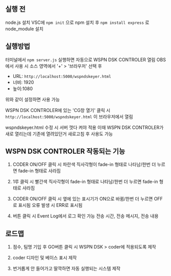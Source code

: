 ## 실행 전
node.js 설치
VSC에 ``` npm init ``` 으로 npm 설치 후 ``` npm install express ``` 로  node_module 설치

## 실행방법

터미널에서 ``` npm server.js ``` 실행하면 자동으로 WSPN DSK CONTROLER 열림
OBS에서 사용 시 소스 영역에서 '+' > '브라우저' 선택 후 

- URL: ``` http://localhost:5000/wspndskeyer.html ```
- 너비: 1920
- 높이:1080

위와 같이 설정하면 사용 가능

WSPN DSK CONTROLER에 있는 'CG창 열기' 클릭 시 ``` http://localhost:5000/wspndskeyer.html ``` 이 브라우저에서 열림

wspndskeyer.html 수정 시 서버 껏다 켜야 적용
이때 WSPN DSK CONTROLER가 새로 열리는데 기존에 열려있던거 새로고침 후 사용도 가능

## WSPN DSK CONTROLER 작동되는 기능
1. CODER ON/OFF 클릭 시 파란색 직사각형이 fade-in 형태로 나타남/한번 더 누르면 fade-in 형태로 사라짐
2. 1루 클릭 시 빨간색 직사각형이 fade-in 형태로 나타남/한번 더 누르면 fade-in 형태로 사라짐

3. CODER ON/OFF 클릭 시 옆에 있는 표시기가 ON으로 바뀜/한번 더 누르면 OFF로 표시됨
   오류 발생 시 ERR로 표시됨
4. 버튼 클릭 시 Event Log에서 로그 확인 가능
   전송 시간, 전송 메시지, 전송 내용

## 로드맵
1. 점수, 팀명 기입 후 GO버튼 클릭 시 WSPN DSK > coder에 적용되도록 제작
2. coder 디자인 및 베이스 표시 제작

3. 번거롭게 안 들어가고 딸깍하면 자동 실행되는 시스템 제작
